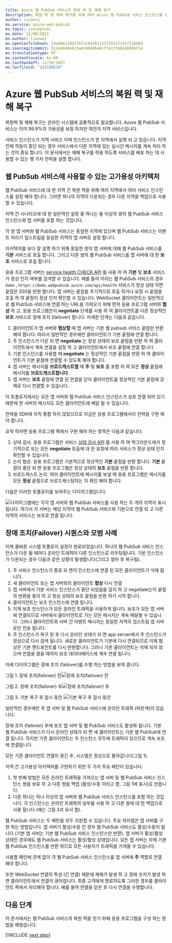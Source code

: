 ```yaml
---
title: Azure 웹 PubSub 서비스의 복원 력 및 재해 복구
description: 복원 력 및 재해 복구를 위해 여러 Azure 웹 PubSub 서비스 인스턴스를 설정 하는 방법에 대 한 개요입니다.
author: vicancy
ms.service: azure-web-pubsub
ms.topic: conceptual
ms.date: 11/08/2021
ms.author: lianwei
ms.openlocfilehash: 14a6661196f7bfa16d3611137d1517c41f21b00d
ms.sourcegitcommit: 512e6048e9c5a8c9648be6cffe1f3482d6895f24
ms.translationtype: MT
ms.contentlocale: ko-KR
ms.lasthandoff: 11/10/2021
ms.locfileid: "132156514"
---
```

# <a name="resiliency-and-disaster-recovery-in-azure-web-pubsub-service"></a>Azure 웹 PubSub 서비스의 복원 력 및 재해 복구

복원력 및 재해 복구는 온라인 시스템에 공통적으로 필요합니다. Azure 웹 PubSub 서비스는 이미 99.9%의 가용성을 보장 하지만 여전히 지역 서비스입니다.

서비스 인스턴스가 지역 서비스 이며 인스턴스가 한 지역에서 실행 되 고 있습니다. 지역 전체 작동이 중단 되는 경우 서비스에서 다른 지역에 있는 실시간 메시지를 계속 처리 하는 것이 중요 합니다. 이 문서에서는 재해 복구를 허용 하도록 서비스를 배포 하는 데 사용할 수 있는 몇 가지 전략을 설명 합니다.

## <a name="high-available-architecture-for-web-pubsub-service"></a>웹 PubSub 서비스에 사용할 수 있는 고가용성 아키텍처

웹 PubSub 서비스에 대 한 지역 간 복원 력을 위해 여러 지역에서 여러 서비스 인스턴스를 설정 해야 합니다. 그러면 하나의 지역이 다운되는 경우 다른 지역을 백업으로 사용할 수 있습니다.

지역 간 시나리오에 대 한 일반적인 설정 중 하나는 둘 이상의 쌍의 웹 PubSub 서비스 인스턴스와 앱 서버를 포함 하는 것입니다.

각 쌍 앱 서버와 웹 PubSub 서비스는 동일한 지역에 있으며 웹 PubSub 서비스는 이벤트 처리기 업스트림을 동일한 지역의 앱 서버로 설정 합니다.

아키텍처를 보다 잘 설명 하기 위해 동일한 쌍의 앱 서버에 대해 웹 PubSub 서비스를 **기본** 서비스로 호출 합니다. 그리고 다른 쌍의 웹 PubSub 서비스를 앱 서버에 대 한 **보조** 서비스로 호출 합니다.

응용 프로그램 서버는 [service health CHECK API](/rest/api/webpubsub/dataplane/health-api/get-service-status) 를 사용 하 여 **기본** 및 **보조** 서비스가 정상 인지 여부를 검색할 수 있습니다. 예를 들어 이라는 웹 PubSub 서비스의 경우 `demo` , `https://demo.webpubsub.azure.com/api/health` 서비스가 정상 상태 이면 끝점은 200을 반환 합니다. 앱 서버는 끝점을 주기적으로 호출 하거나 요청 시 끝점을 호출 하 여 끝점이 정상 인지 확인할 수 있습니다. WebSocket 클라이언트는 일반적으로 웹 PubSub 서비스에 연결 하는 URL을 가져오기 위해 먼저 응용 프로그램 서버와 **협상** 하 고, 응용 프로그램은이 **negotiate** 단계를 사용 하 여 클라이언트를 다른 정상적인 **보조** 서비스로 장애 조치 (failover) 합니다. 자세한 단계는 다음과 같습니다.

1. 클라이언트가 앱 서버와 **협상할** 때 앱 서버는 기본 웹 pubsub 서비스 끝점만 반환 해야 합니다. 따라서 일반적인 경우에만 클라이언트가 기본 끝점에 연결 합니다.
1. 주 인스턴스가 다운 되 면 **negotiate** 는 정상 상태의 보조 끝점을 반환 하 여 클라이언트에서 계속 연결을 설정 하 고 클라이언트에서 보조 끝점에 연결 합니다.
1. 기본 인스턴스를 사용할 때 **negotiate** 는 정상적인 기본 끝점을 반환 하 여 클라이언트가 기본 끝점에 연결할 수 있도록 해야 합니다.
1. 앱 서버는 메시지를 **브로드캐스트할** 때 **주** 및 **보조** 를 포함 하 여 모든 **정상** 끝점에 메시지를 **브로드캐스트합니다** .
1. 앱 서버는 **보조** 끝점에 연결 된 연결을 닫아 클라이언트를 정상적인 기본 끝점에 강제로 다시 연결할 수 있습니다.

이 토폴로지에서는 모든 앱 서버와 웹 PubSub 서비스 인스턴스가 상호 연결 되어 있기 때문에 한 서버의 메시지도 모든 클라이언트에 배달 될 수 있습니다.

전략을 SDK에 아직 통합 하지 않았으므로 지금은 응용 프로그램에서이 전략을 구현 해야 합니다. 

요약 하자면 응용 프로그램 쪽에서 구현 해야 하는 항목은 다음과 같습니다.
1. 상태 검사. 응용 프로그램은 서비스 [상태 검사 API](/rest/api/webpubsub/dataplane/health-api/get-service-status) 를 사용 하 여 백그라운드에서 정기적으로 또는 모든 **negotiate** 호출에 대 한 요청에 따라 서비스가 정상 상태 인지 확인할 수 있습니다.
1. 논리 협상. 응용 프로그램은 기본적으로 정상적인 **기본** 끝점을 반환 합니다. **기본** 끝점이 중단 되 면 응용 프로그램은 정상 상태의 **보조** 끝점을 반환 합니다.
1. 브로드캐스트 논리. 여러 클라이언트에 메시지를 보낼 때 응용 프로그램은 메시지를 모든 **정상** 끝점으로 브로드캐스팅하는 지 확인 해야 합니다.

다음은 이러한 토폴로지를 보여주는 다이어그램입니다.

![다이어그램에는 각각 앱 서버와 웹 PubSub 서비스를 사용 하는 두 개의 지역이 표시 됩니다. 여기서 각 서버는 해당 지역의 웹 PubSub 서비스와 기본으로 연결 되 고 다른 지역의 서비스는 보조로 연결 됩니다.](media/concept-disaster-recovery/topology.png)

## <a name="failover-sequence-and-best-practice"></a>장애 조치(Failover) 시퀀스와 모범 사례

이제 올바른 시스템 토폴로지 설정이 완료되었습니다. 하나의 웹 PubSub 서비스 인스턴스가 다운 될 때마다 온라인 트래픽이 다른 인스턴스로 라우팅됩니다.
기본 인스턴스가 다운되는 경우 다음과 같은 상황이 발생합니다(그리고 얼마 후 복구됨).

1. 주 서비스 인스턴스가 종료 되 면이 인스턴스에 연결 된 모든 클라이언트가 삭제 됩니다.
2. 새 클라이언트 또는 앱 서버와의 클라이언트 **협상** 다시 연결
2. 앱 서버에서 기본 서비스 인스턴스가 중단 되었음을 감지 하 고 negotiate는이 끝점의 반환을 중지 하 고 정상 상태의 보조 끝점을 반환 하기 시작 합니다.
3. 클라이언트는 보조 인스턴스에 연결 됩니다.
4. 이제 보조 인스턴스가 모든 온라인 트래픽을 사용하게 됩니다. 보조가 모든 앱 서버에 연결되므로 서버에서 클라이언트로 가는 모든 메시지는 계속 배달될 수 있습니다. 그러나 클라이언트와 서버 간 이벤트 메시지는 동일한 지역의 업스트림 앱 서버로만 전송 됩니다.
5. 주 인스턴스가 복구 된 후 다시 온라인 상태가 되 면 app server에서 주 인스턴스가 정상으로 다시 검색 됩니다. 새로운 클라이언트가 기본에 다시 연결되므로 이제 협상은 기본 엔드포인트를 다시 반환합니다. 그러나 기존 클라이언트는 삭제 되지 않으며 연결을 끊을 때까지 보조 데이터베이스에 계속 연결 됩니다.

아래 다이어그램은 장애 조치 (failover)를 수행 하는 방법을 보여 줍니다.

그림 1. 장애 조치(failover) 전![장애 조치(failover) 전](media/concept-disaster-recovery/before-failover.png)

그림 2. 장애 조치(failover) 후![장애 조치(failover) 후](media/concept-disaster-recovery/after-failover.png)

그림 3. 기본 복구 후 잠시 동안 ![기본 복구 후 잠시 동안](media/concept-disaster-recovery/after-recover.png)

일반적인 경우에만 주 앱 서버 및 웹 PubSub 서비스에 온라인 트래픽 (파란색)이 있습니다.

장애 조치 (failover) 후에 보조 앱 서버 및 웹 PubSub 서비스도 활성화 됩니다.
기본 웹 PubSub 서비스가 다시 온라인 상태가 되 면 새 클라이언트는 기본 웹 PubSub에 연결 됩니다. 하지만 기존 클라이언트는 두 인스턴스 모두에 트래픽이 있으므로 계속 보조에 연결됩니다.

모든 기존 클라이언트 연결이 끊긴 후, 시스템은 정상으로 돌아갑니다(그림 1).

지역 간 고가용성 아키텍처를 구현하기 위한 두 가지 주요 패턴이 있습니다.

1. 첫 번째 방법은 모든 온라인 트래픽을 가져오는 앱 서버 및 웹 PubSub 서비스 인스턴스 쌍을 보유 하 고 다른 쌍을 백업 (활성/수동 이라고 함, 그림 1에 표시)로 만듭니다. 
2. 다른 하나는 하나 이상의 앱 서버와 웹 PubSub 서비스 인스턴스를 포함 하는 것입니다. 각 인스턴스는 온라인 트래픽의 일부를 사용 하 고 다른 쌍에 대 한 백업으로 사용 됩니다 (예는 그림 3과 유사 함).

웹 PubSub 서비스는 두 패턴을 모두 지원할 수 있습니다. 주요 차이점은 앱 서버를 구현 하는 방법입니다.
앱 서버가 활성/수동 인 경우 웹 PubSub 서비스도 활성/수동이 됩니다 (기본 앱 서버는 기본 웹 PubSub 서비스 인스턴스만 반환).
앱 서버가 활성/활성 상태인 경우에도 웹 PubSub 서비스는 활성/활성 상태입니다. 모든 앱 서버는 자체 기본 웹 PubSub 인스턴스를 반환 하므로 모든 사용자가 트래픽을 가져올 수 있습니다.

사용할 패턴에 관계 없이 각 웹 PubSub 서비스 인스턴스를 앱 서버에 **주** 역할로 연결 해야 합니다.

또한 WebSocket 연결의 특성 (긴 연결) 때문에 재해가 발생 하 고 장애 조치가 발생 하면 클라이언트에서 연결이 끊어집니다.
최종 고객에게 명료하도록 그러한 경우를 클라이언트 쪽에서 처리해야 합니다. 예를 들어 연결을 닫은 후 다시 연결을 수행합니다.

## <a name="next-steps"></a>다음 단계

이 문서에서는 웹 PubSub 서비스의 복원 력을 얻기 위해 응용 프로그램을 구성 하는 방법을 배웠습니다. 

[!INCLUDE [next step](includes/include-next-step.md)]
